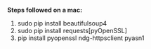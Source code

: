 **Steps followed on a mac:**     
1. sudo pip install beautifulsoup4   
2. sudo pip install requests[pyOpenSSL]   
3. pip install pyopenssl ndg-httpsclient pyasn1

